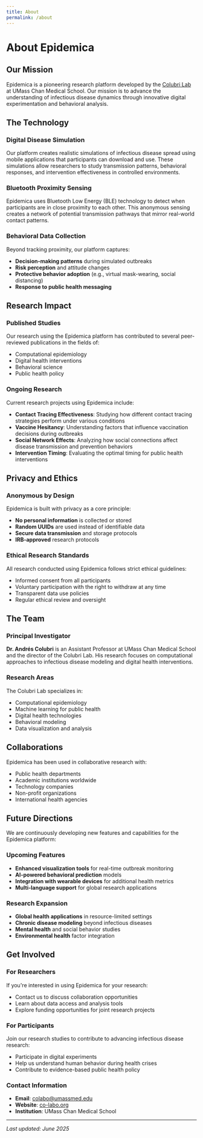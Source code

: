 ```yaml
---
title: About
permalink: /about
---
```


# About Epidemica

## Our Mission

Epidemica is a pioneering research platform developed by the [Colubri Lab](https://co-labo.org/) at UMass Chan Medical School. Our mission is to advance the understanding of infectious disease dynamics through innovative digital experimentation and behavioral analysis.

## The Technology

### Digital Disease Simulation
Our platform creates realistic simulations of infectious disease spread using mobile applications that participants can download and use. These simulations allow researchers to study transmission patterns, behavioral responses, and intervention effectiveness in controlled environments.

### Bluetooth Proximity Sensing
Epidemica uses Bluetooth Low Energy (BLE) technology to detect when participants are in close proximity to each other. This anonymous sensing creates a network of potential transmission pathways that mirror real-world contact patterns.

### Behavioral Data Collection
Beyond tracking proximity, our platform captures:
- **Decision-making patterns** during simulated outbreaks
- **Risk perception** and attitude changes
- **Protective behavior adoption** (e.g., virtual mask-wearing, social distancing)
- **Response to public health messaging**

## Research Impact

### Published Studies
Our research using the Epidemica platform has contributed to several peer-reviewed publications in the fields of:
- Computational epidemiology
- Digital health interventions
- Behavioral science
- Public health policy

### Ongoing Research
Current research projects using Epidemica include:
- **Contact Tracing Effectiveness**: Studying how different contact tracing strategies perform under various conditions
- **Vaccine Hesitancy**: Understanding factors that influence vaccination decisions during outbreaks
- **Social Network Effects**: Analyzing how social connections affect disease transmission and prevention behaviors
- **Intervention Timing**: Evaluating the optimal timing for public health interventions

## Privacy and Ethics

### Anonymous by Design
Epidemica is built with privacy as a core principle:
- **No personal information** is collected or stored
- **Random UUIDs** are used instead of identifiable data
- **Secure data transmission** and storage protocols
- **IRB-approved** research protocols

### Ethical Research Standards
All research conducted using Epidemica follows strict ethical guidelines:
- Informed consent from all participants
- Voluntary participation with the right to withdraw at any time
- Transparent data use policies
- Regular ethical review and oversight

## The Team

### Principal Investigator
**Dr. Andrés Colubri** is an Assistant Professor at UMass Chan Medical School and the director of the Colubri Lab. His research focuses on computational approaches to infectious disease modeling and digital health interventions.

### Research Areas
The Colubri Lab specializes in:
- Computational epidemiology
- Machine learning for public health
- Digital health technologies
- Behavioral modeling
- Data visualization and analysis

## Collaborations

Epidemica has been used in collaborative research with:
- Public health departments
- Academic institutions worldwide
- Technology companies
- Non-profit organizations
- International health agencies

## Future Directions

We are continuously developing new features and capabilities for the Epidemica platform:

### Upcoming Features
- **Enhanced visualization tools** for real-time outbreak monitoring
- **AI-powered behavioral prediction** models
- **Integration with wearable devices** for additional health metrics
- **Multi-language support** for global research applications

### Research Expansion
- **Global health applications** in resource-limited settings
- **Chronic disease modeling** beyond infectious diseases
- **Mental health** and social behavior studies
- **Environmental health** factor integration

## Get Involved

### For Researchers
If you're interested in using Epidemica for your research:
- Contact us to discuss collaboration opportunities
- Learn about data access and analysis tools
- Explore funding opportunities for joint research projects

### For Participants
Join our research studies to contribute to advancing infectious disease research:
- Participate in digital experiments
- Help us understand human behavior during health crises
- Contribute to evidence-based public health policy

### Contact Information
- **Email**: [colabo@umassmed.edu](mailto:colabo@umassmed.edu)
- **Website**: [co-labo.org](https://co-labo.org/)
- **Institution**: UMass Chan Medical School

---

*Last updated: June 2025*
